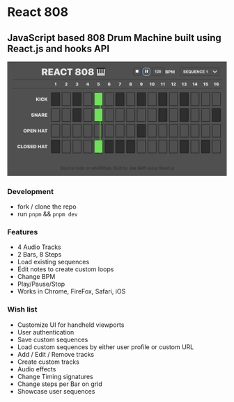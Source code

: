 # React 808

## JavaScript based 808 Drum Machine built using React.js and hooks API


 [![React 808 Screenshot](screenshot.png)](https://github.com/joeshub/react-808)


### Development
* fork / clone the repo
* run `pnpm` && `pnpm dev`

### Features
* 4 Audio Tracks
* 2 Bars, 8 Steps
* Load existing sequences
* Edit notes to create custom loops
* Change BPM
* Play/Pause/Stop
* Works in Chrome, FireFox, Safari, iOS

### Wish list
* Customize UI for handheld viewports
* User authentication
* Save custom sequences
* Load custom sequences by either user profile or custom URL
* Add / Edit / Remove tracks
* Create custom tracks
* Audio effects
* Change Timing signatures
* Change steps per Bar on grid
* Showcase user sequences
